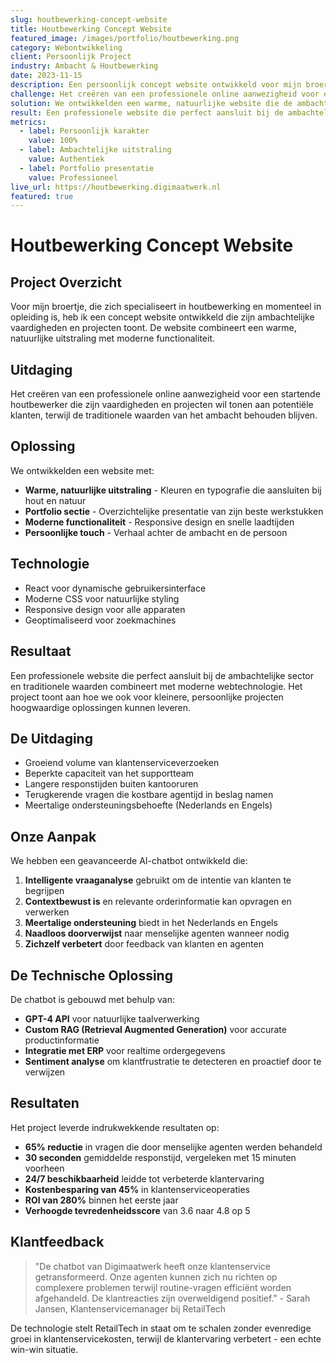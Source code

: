```yaml
---
slug: houtbewerking-concept-website
title: Houtbewerking Concept Website
featured_image: /images/portfolio/houtbewerking.png
category: Webontwikkeling
client: Persoonlijk Project
industry: Ambacht & Houtbewerking
date: 2023-11-15
description: Een persoonlijk concept website ontwikkeld voor mijn broertje die houtbewerker in opleiding is, met focus op ambachtelijke kwaliteit en natuurlijke uitstraling.
challenge: Het creëren van een professionele online aanwezigheid voor een startende houtbewerker die zijn vaardigheden en projecten wil tonen aan potentiële klanten.
solution: We ontwikkelden een warme, natuurlijke website die de ambachtelijke kwaliteit benadrukt met een portfolio sectie voor zijn beste werkstukken en moderne webtechnologie.
result: Een professionele website die perfect aansluit bij de ambachtelijke sector en traditionele waarden combineert met moderne functionaliteit.
metrics:
  - label: Persoonlijk karakter
    value: 100%
  - label: Ambachtelijke uitstraling
    value: Authentiek
  - label: Portfolio presentatie
    value: Professioneel
live_url: https://houtbewerking.digimaatwerk.nl
featured: true
---
```


# Houtbewerking Concept Website

## Project Overzicht

Voor mijn broertje, die zich specialiseert in houtbewerking en momenteel in opleiding is, heb ik een concept website ontwikkeld die zijn ambachtelijke vaardigheden en projecten toont. De website combineert een warme, natuurlijke uitstraling met moderne functionaliteit.

## Uitdaging

Het creëren van een professionele online aanwezigheid voor een startende houtbewerker die zijn vaardigheden en projecten wil tonen aan potentiële klanten, terwijl de traditionele waarden van het ambacht behouden blijven.

## Oplossing

We ontwikkelden een website met:
- **Warme, natuurlijke uitstraling** - Kleuren en typografie die aansluiten bij hout en natuur
- **Portfolio sectie** - Overzichtelijke presentatie van zijn beste werkstukken
- **Moderne functionaliteit** - Responsive design en snelle laadtijden
- **Persoonlijke touch** - Verhaal achter de ambacht en de persoon

## Technologie

- React voor dynamische gebruikersinterface
- Moderne CSS voor natuurlijke styling
- Responsive design voor alle apparaten
- Geoptimaliseerd voor zoekmachines

## Resultaat

Een professionele website die perfect aansluit bij de ambachtelijke sector en traditionele waarden combineert met moderne webtechnologie. Het project toont aan hoe we ook voor kleinere, persoonlijke projecten hoogwaardige oplossingen kunnen leveren.

## De Uitdaging

- Groeiend volume van klantenserviceverzoeken
- Beperkte capaciteit van het supportteam
- Langere responstijden buiten kantooruren
- Terugkerende vragen die kostbare agentijd in beslag namen
- Meertalige ondersteuningsbehoefte (Nederlands en Engels)

## Onze Aanpak

We hebben een geavanceerde AI-chatbot ontwikkeld die:

1. **Intelligente vraaganalyse** gebruikt om de intentie van klanten te begrijpen
2. **Contextbewust is** en relevante orderinformatie kan opvragen en verwerken
3. **Meertalige ondersteuning** biedt in het Nederlands en Engels
4. **Naadloos doorverwijst** naar menselijke agenten wanneer nodig
5. **Zichzelf verbetert** door feedback van klanten en agenten

## De Technische Oplossing

De chatbot is gebouwd met behulp van:

- **GPT-4 API** voor natuurlijke taalverwerking
- **Custom RAG (Retrieval Augmented Generation)** voor accurate productinformatie
- **Integratie met ERP** voor realtime ordergegevens
- **Sentiment analyse** om klantfrustratie te detecteren en proactief door te verwijzen

## Resultaten

Het project leverde indrukwekkende resultaten op:

- **65% reductie** in vragen die door menselijke agenten werden behandeld
- **30 seconden** gemiddelde responstijd, vergeleken met 15 minuten voorheen
- **24/7 beschikbaarheid** leidde tot verbeterde klantervaring
- **Kostenbesparing van 45%** in klantenserviceoperaties
- **ROI van 280%** binnen het eerste jaar
- **Verhoogde tevredenheidsscore** van 3.6 naar 4.8 op 5

## Klantfeedback

> "De chatbot van Digimaatwerk heeft onze klantenservice getransformeerd. Onze agenten kunnen zich nu richten op complexere problemen terwijl routine-vragen efficiënt worden afgehandeld. De klantreacties zijn overweldigend positief." - Sarah Jansen, Klantenservicemanager bij RetailTech

De technologie stelt RetailTech in staat om te schalen zonder evenredige groei in klantenservicekosten, terwijl de klantervaring verbetert - een echte win-win situatie.
